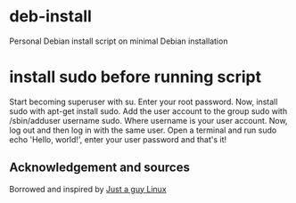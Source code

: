 # deb-install
Personal Debian install script on minimal Debian installation

# install sudo before running script
Start becoming superuser with su. Enter your root password.
Now, install sudo with apt-get install sudo.
Add the user account to the group sudo with /sbin/adduser username sudo. Where username is your user account.
Now, log out and then log in with the same user.
Open a terminal and run sudo echo 'Hello, world!', enter your user password and that's it!

## Acknowledgement and sources
Borrowed and inspired by [Just a guy Linux](https://github.com/drewgrif/i3gaps-debian)
